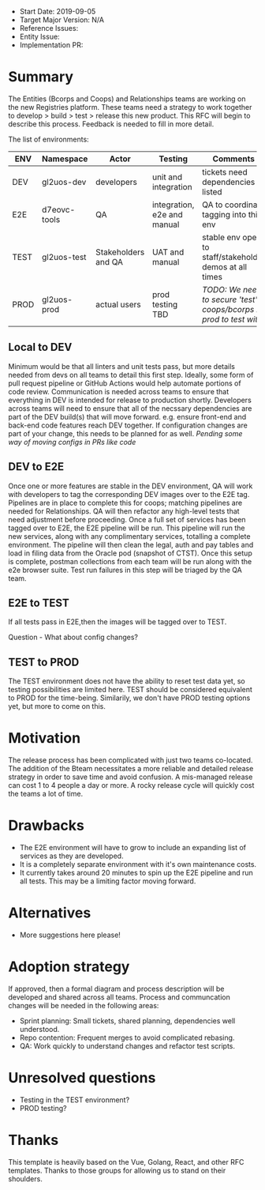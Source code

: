 - Start Date: 2019-09-05
- Target Major Version: N/A
- Reference Issues:
- Entity Issue:
- Implementation PR:

# Summary

The Entities (Bcorps and Coops) and Relationships teams are working on the new Registries platform. These teams need a strategy to work together to develop > build > test > release this new product. This RFC will begin to describe this process. Feedback is needed to fill in more detail.

The list of environments:

ENV|Namespace | Actor | Testing | Comments
---|----|---|---|---
DEV | gl2uos-dev| developers | unit and integration | tickets need dependencies listed
E2E | d7eovc-tools | QA | integration, e2e and manual | QA to coordinate tagging into this env
TEST| gl2uos-test | Stakeholders and QA | UAT and manual | stable env open to staff/stakeholder demos at all times
PROD| gl2uos-prod | actual users | prod testing TBD | *TODO: We need to secure 'test' coops/bcorps in prod to test with*

## Local to DEV

Minimum would be that all linters and unit tests pass, but more details needed from devs on all teams to detail this first step. Ideally, some form of pull request pipeline or GitHub Actions would help automate portions of code review. Communication is needed across teams to ensure that everything in DEV is intended for release to production shortly. Developers across teams will need to ensure that all of the necssary dependencies are part of the DEV build(s) that will move forward. e.g. ensure front-end and back-end code features reach DEV together.
If configuration changes are part of your change, this needs to be planned for as well. *Pending some way of moving configs in PRs like code*

## DEV to E2E

Once one or more features are stable in the DEV environment, QA will work with developers to tag the corresponding DEV images over to the E2E tag. Pipelines are in place to complete this for coops; matching pipelines are needed for Relationships.
QA will then refactor any high-level tests that need adjustment before proceeding.
Once a full set of services has been tagged over to E2E, the E2E pipeline will be run. This pipeline will run the new services, along with any complimentary services, totalling a complete environment. The pipeline will then clean the legal, auth and pay tables and load in filing data from the Oracle pod (snapshot of CTST). Once this setup is complete, postman collections from each team will be run along with the e2e browser suite.
Test run failures in this step will be triaged by the QA team.

## E2E to TEST

If all tests pass in E2E,then the images will be tagged over to TEST.

Question - What about config changes?

## TEST to PROD

The TEST environment does not have the ability to reset test data yet, so testing possibilities are limited here. TEST should be considered equivalent to PROD for the time-being. Similarily, we don't have PROD testing options yet, but more to come on this.

# Motivation

The release process has been complicated with just two teams co-located. The addition of the Bteam necessitates a more reliable and detailed release strategy in order to save time and avoid confusion. A mis-managed release can cost 1 to 4 people a day or more. A rocky release cycle will quickly cost the teams a lot of time.

# Drawbacks

- The E2E environment will have to grow to include an expanding list of services as they are developed.
- It is a completely separate environment with it's own maintenance costs.
- It currently takes around 20 minutes to spin up the E2E pipeline and run all tests. This may be a limiting factor moving forward.

# Alternatives

- More suggestions here please!

# Adoption strategy

If approved, then a formal diagram and process description will be developed and shared across all teams. Process and communcation changes will be needed in the following areas:

- Sprint planning: Small tickets, shared planning, dependencies well understood.
- Repo contention: Frequent merges to avoid complicated rebasing.
- QA: Work quickly to understand changes and refactor test scripts. 

# Unresolved questions

- Testing in the TEST environment?
- PROD testing?

# Thanks

This template is heavily based on the Vue, Golang, React, and other RFC templates. Thanks to those groups for allowing us to stand on their shoulders.
